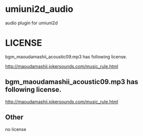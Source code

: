 # umiuni2d_audio
audio plugin for umiuni2d


# LICENSE

bgm_maoudamashii_acoustic09.mp3 has following license.

http://maoudamashii.jokersounds.com/music_rule.html

## bgm_maoudamashii_acoustic09.mp3 has following license.

http://maoudamashii.jokersounds.com/music_rule.html

## Other

no license
